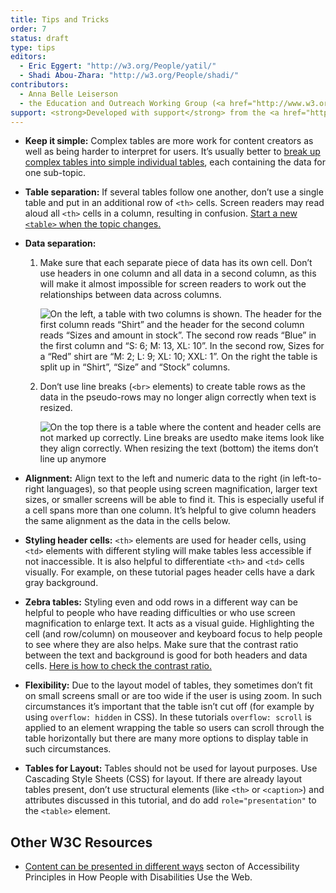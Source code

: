 ```yaml
---
title: Tips and Tricks
order: 7
status: draft
type: tips
editors:
  - Eric Eggert: "http://w3.org/People/yatil/"
  - Shadi Abou-Zhara: "http://w3.org/People/shadi/"
contributors:
  - Anna Belle Leiserson
  - the Education and Outreach Working Group (<a href="http://www.w3.org/WAI/EO/">EOWG</a>)
support: <strong>Developed with support</strong> from the <a href="http://www.w3.org/WAI/ACT/">WAI-ACT</a> project, co-funded by the European Commission <abbr title="Information Society Technologies">IST</abbr> Programme.
---
```


-   **Keep it simple:** Complex tables are more work for content creators as well as being harder to interpret for users. It’s usually better to [break up complex tables into simple individual tables](multi-level.html#split-up-multi-level-tables), each containing the data for one sub-topic.

-   **Table separation:** If several tables follow one another, don’t use a single table and put in an additional row of `<th>` cells. Screen readers may read aloud all `<th>` cells in a column, resulting in confusion. [Start a new `<table>` when the topic changes.](multi-level.html#split-up-multi-level-tables)

-   **Data separation:** 

    1.  Make sure that each separate piece of data has its own cell. Don’t use headers in one column and all data in a second column, as this will make it almost impossible for screen readers to work out the relationships between data across columns.
    
        ![On the left, a table with two columns is shown. The header for the first column reads “Shirt” and the header for the second column reads “Sizes and amount in stock”. The second row reads “Blue” in the first column and “S: 6; M: 13, XL: 10”. In the second row, Sizes for a “Red” shirt are “M: 2; L: 9; XL: 10; XXL: 1”. On the right the table is split up in “Shirt”, “Size” and “Stock” columns.](headers-in-one-column-all-data-in-second.png)

    2. Don‘t use line breaks (`<br>` elements) to create table rows as the data in the pseudo-rows may no longer align correctly when text is resized.
    
         ![On the top there is a table where the content and header cells are not marked up correctly. Line breaks are usedto make items look like they align correctly. When resizing the text (bottom) the items don’t line up anymore](table-text-resize.png)

-   **Alignment:** Align text to the left and numeric data to the right (in left-to-right languages), so that people using screen magnification, larger text sizes, or smaller screens will be able to find it. This is especially useful if a cell spans more than one column. It’s  helpful to give column headers the same alignment as the data in the cells below.

-   **Styling header cells:** `<th>` elements are used for header cells, using `<td>` elements with different styling will make tables less accessible if not inaccessible. It is also helpful to differentiate `<th>` and `<td>` cells visually. For example, on these tutorial pages header cells have a dark gray background.

-   **Zebra tables:** Styling even and odd rows in a different way can be helpful to people who have reading difficulties or who use screen magnification to enlarge text. It acts as a visual guide. Highlighting the cell (and row/column) on mouseover and keyboard focus to help people to see where they are also helps. Make sure that the contrast ratio between the text and background is good for both headers and data cells. [Here is how to check the contrast ratio.](http://www.w3.org/WAI/eval/preliminary#contrast)

-   **Flexibility:** Due to the layout model of tables, they sometimes don’t fit on small screens small or are too wide if the user is using zoom. In such circumstances it’s important that the table isn’t cut off (for example by using `overflow: hidden` in CSS). In these tutorials `overflow: scroll` is applied to an element wrapping the table so users can scroll through the table horizontally but there are many more options to display table in such circumstances.

-   **Tables for Layout:** Tables should not be used for layout purposes. Use Cascading Style Sheets (CSS) for layout. If there are already layout tables present, don’t use structural elements (like `<th>` or `<caption>`) and attributes discussed in this tutorial, and do add `role="presentation"` to the `<table>` element.

## Other W3C Resources

-   [Content can be presented in different ways](http://www.w3.org/WAI/intro/people-use-web/principles#adaptable) secton of Accessibility Principles in How People with Disabilities Use the Web.
